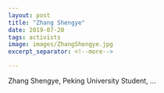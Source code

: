 ```yaml
---
layout: post
title: "Zhang Shengye"
date: 2019-07-20
tags: activists
image: images/ZhangShengye.jpg
excerpt_separator: <!--more-->

---
```


Zhang Shengye, Peking University Student, ...
